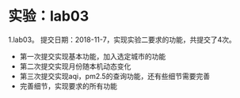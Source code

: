 # 实验：lab03
1.lab03。 提交日期：2018-11-7，实现实验二要求的功能，共提交了4次。<br>
* 第一次提交实现基本功能，加入选定城市的功能
* 第二次提交实现月份随本机动态变化
* 第三次提交实现aqi，pm2.5的查询功能，还有些细节需要完善
* 完善细节，实现要求的所有功能
